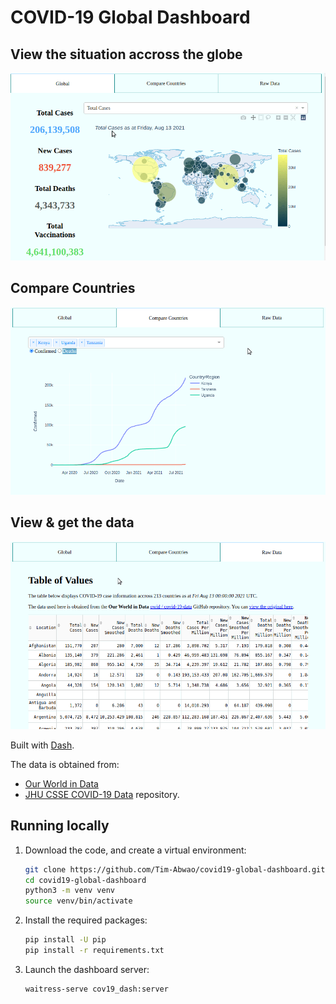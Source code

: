 # COVID-19 Global Dashboard

## View the situation accross the globe

![global screencast](cov19_dash/assets/global-screencast.gif)

## Compare Countries

![countries screencast](cov19_dash/assets/countries-screencast.gif)

## View & get the data

![data screencast](cov19_dash/assets/data-screencast.gif)

Built with [Dash][dash].

The data is obtained from:

* [Our World in Data][owid]
* [JHU CSSE COVID-19 Data][jhucsse] repository.

## Running locally

1. Download the code, and create a virtual environment:

    ```bash
    git clone https://github.com/Tim-Abwao/covid19-global-dashboard.git
    cd covid19-global-dashboard
    python3 -m venv venv
    source venv/bin/activate
    ```

2. Install the required packages:

    ```bash
    pip install -U pip
    pip install -r requirements.txt
    ```

3. Launch the dashboard server:

    ```bash
    waitress-serve cov19_dash:server
    ```

[dash]: https://plotly.com/dash/
[owid]: https://github.com/owid/covid-19-data/tree/master/public/data
[jhucsse]: https://github.com/CSSEGISandData/COVID-19
